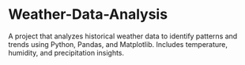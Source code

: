 # Weather-Data-Analysis
A project that analyzes historical weather data to identify patterns and trends using Python, Pandas, and Matplotlib. Includes temperature, humidity, and precipitation insights.
